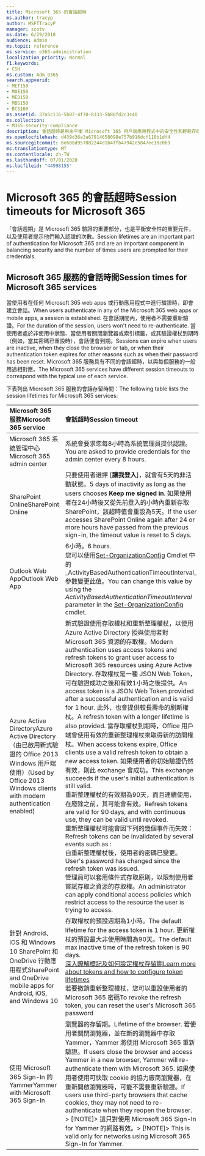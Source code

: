 ```yaml
---
title: Microsoft 365 的會話超時
ms.author: tracyp
author: MSFTTracyP
manager: scotv
ms.date: 6/29/2018
audience: Admin
ms.topic: reference
ms.service: o365-administration
localization_priority: Normal
f1.keywords:
- CSH
ms.custom: Adm_O365
search.appverid:
- MET150
- MOE150
- MED150
- MBS150
- BCS160
ms.assetid: 37a5c116-5b07-4f70-8333-5b86fd2c3c40
ms.collection:
- M365-security-compliance
description: 會話超時是用來平衡 Microsoft 365 用戶端應用程式中的安全性和輕鬆存取。
ms.openlocfilehash: d439d36a3a67914658098e757b916dcf110b1df4
ms.sourcegitcommit: 6e608d957082244d1b4ffb47942e5847ec18c0b9
ms.translationtype: MT
ms.contentlocale: zh-TW
ms.lasthandoff: 07/01/2020
ms.locfileid: "44998155"
---
```

# <a name="session-timeouts-for-microsoft-365"></a><span data-ttu-id="e21dd-103">Microsoft 365 的會話超時</span><span class="sxs-lookup"><span data-stu-id="e21dd-103">Session timeouts for Microsoft 365</span></span>

<span data-ttu-id="e21dd-104">「會話週期」是 Microsoft 365 驗證的重要部分，也是平衡安全性的重要元件，以及使用者提示他們輸入認證的次數。</span><span class="sxs-lookup"><span data-stu-id="e21dd-104">Session lifetimes are an important part of authentication for Microsoft 365 and are an important component in balancing security and the number of times users are prompted for their credentials.</span></span>
  
## <a name="session-times-for-microsoft-365-services"></a><span data-ttu-id="e21dd-105">Microsoft 365 服務的會話時間</span><span class="sxs-lookup"><span data-stu-id="e21dd-105">Session times for Microsoft 365 services</span></span>

<span data-ttu-id="e21dd-106">當使用者在任何 Microsoft 365 web apps 或行動應用程式中進行驗證時，即會建立會話。</span><span class="sxs-lookup"><span data-stu-id="e21dd-106">When users authenticate in any of the Microsoft 365 web apps or mobile apps, a session is established.</span></span> <span data-ttu-id="e21dd-107">在會話期間內，使用者不需要重新驗證。</span><span class="sxs-lookup"><span data-stu-id="e21dd-107">For the duration of the session, users won't need to re-authenticate.</span></span> <span data-ttu-id="e21dd-108">當使用者處於非使用中狀態、當使用者關閉瀏覽器或索引標籤，或其驗證權杖到期時（例如，當其密碼已重設時），會話便會到期。</span><span class="sxs-lookup"><span data-stu-id="e21dd-108">Sessions can expire when users are inactive, when they close the browser or tab, or when their authentication token expires for other reasons such as when their password has been reset.</span></span> <span data-ttu-id="e21dd-109">Microsoft 365 服務具有不同的會話超時，以與每個服務的一般用途相對應。</span><span class="sxs-lookup"><span data-stu-id="e21dd-109">The Microsoft 365 services have different session timeouts to correspond with the typical use of each service.</span></span>
  
<span data-ttu-id="e21dd-110">下表列出 Microsoft 365 服務的會話存留時間：</span><span class="sxs-lookup"><span data-stu-id="e21dd-110">The following table lists the session lifetimes for Microsoft 365 services:</span></span>
  
|<span data-ttu-id="e21dd-111">**Microsoft 365 服務**</span><span class="sxs-lookup"><span data-stu-id="e21dd-111">**Microsoft 365 service**</span></span>|<span data-ttu-id="e21dd-112">**會話超時**</span><span class="sxs-lookup"><span data-stu-id="e21dd-112">**Session timeout**</span></span>|
|:-----|:-----|
|<span data-ttu-id="e21dd-113">Microsoft 365 系統管理中心</span><span class="sxs-lookup"><span data-stu-id="e21dd-113">Microsoft 365 admin center</span></span>  <br/> |<span data-ttu-id="e21dd-114">系統會要求您每8小時為系統管理員提供認證。</span><span class="sxs-lookup"><span data-stu-id="e21dd-114">You are asked to provide credentials for the admin center every 8 hours.</span></span>  <br/> |
|<span data-ttu-id="e21dd-115">SharePoint Online</span><span class="sxs-lookup"><span data-stu-id="e21dd-115">SharePoint Online</span></span>  <br/> |<span data-ttu-id="e21dd-116">只要使用者選擇 [**讓我登入**]，就會有5天的非活動狀態。</span><span class="sxs-lookup"><span data-stu-id="e21dd-116">5 days of inactivity as long as the users chooses **Keep me signed in**.</span></span> <span data-ttu-id="e21dd-117">如果使用者在24小時後又從先前登入的小時內重新存取 SharePoint，該超時值會重設為5天。</span><span class="sxs-lookup"><span data-stu-id="e21dd-117">If the user accesses SharePoint Online again after 24 or more hours have passed from the previous sign-in, the timeout value is reset to 5 days.</span></span>  <br/> |
|<span data-ttu-id="e21dd-118">Outlook Web App</span><span class="sxs-lookup"><span data-stu-id="e21dd-118">Outlook Web App</span></span>  <br/> |<span data-ttu-id="e21dd-119">6小時。</span><span class="sxs-lookup"><span data-stu-id="e21dd-119">6 hours.</span></span>  <br/> <span data-ttu-id="e21dd-120">您可以使用[Set-OrganizationConfig](https://go.microsoft.com/fwlink/p/?LinkId=615378) Cmdlet 中的_ActivityBasedAuthenticationTimeoutInterval_參數變更此值。</span><span class="sxs-lookup"><span data-stu-id="e21dd-120">You can change this value by using the  _ActivityBasedAuthenticationTimeoutInterval_ parameter in the [Set-OrganizationConfig](https://go.microsoft.com/fwlink/p/?LinkId=615378) cmdlet.</span></span>  <br/> |
|<span data-ttu-id="e21dd-121">Azure Active Directory</span><span class="sxs-lookup"><span data-stu-id="e21dd-121">Azure Active Directory</span></span>  <br/> <span data-ttu-id="e21dd-122">（由已啟用新式驗證的 Office 2013 Windows 用戶端使用）</span><span class="sxs-lookup"><span data-stu-id="e21dd-122">(Used by Office 2013 Windows clients with modern authentication enabled)</span></span>  <br/> | <span data-ttu-id="e21dd-123">新式驗證使用存取權杖和重新整理權杖，以使用 Azure Active Directory 授與使用者對 Microsoft 365 資源的存取權。</span><span class="sxs-lookup"><span data-stu-id="e21dd-123">Modern authentication uses access tokens and refresh tokens to grant user access to Microsoft 365 resources using Azure Active Directory.</span></span> <span data-ttu-id="e21dd-124">存取權杖是一種 JSON Web Token，可在驗證成功之後和有效1小時之後提供。</span><span class="sxs-lookup"><span data-stu-id="e21dd-124">An access token is a JSON Web Token provided after a successful authentication and is valid for 1 hour.</span></span> <span data-ttu-id="e21dd-125">此外，也會提供較長壽命的刷新權杖。</span><span class="sxs-lookup"><span data-stu-id="e21dd-125">A refresh token with a longer lifetime is also provided.</span></span> <span data-ttu-id="e21dd-126">當存取權杖到期時，Office 用戶端會使用有效的重新整理權杖來取得新的訪問權杖。</span><span class="sxs-lookup"><span data-stu-id="e21dd-126">When access tokens expire, Office clients use a valid refresh token to obtain a new access token.</span></span> <span data-ttu-id="e21dd-127">如果使用者的初始驗證仍然有效，則此 exchange 會成功。</span><span class="sxs-lookup"><span data-stu-id="e21dd-127">This exchange succeeds if the user's initial authentication is still valid.</span></span>  <br/>  <span data-ttu-id="e21dd-128">重新整理權杖的有效期為90天，而且連續使用，在廢除之前，其可能會有效。</span><span class="sxs-lookup"><span data-stu-id="e21dd-128">Refresh tokens are valid for 90 days, and with continuous use, they can be valid until revoked.</span></span>  <br/>  <span data-ttu-id="e21dd-129">重新整理權杖可能會因下列的幾個事件而失效：</span><span class="sxs-lookup"><span data-stu-id="e21dd-129">Refresh tokens can be invalidated by several events such as :</span></span>  <br/>  <span data-ttu-id="e21dd-130">自重新整理權杖後，使用者的密碼已變更。</span><span class="sxs-lookup"><span data-stu-id="e21dd-130">User's password has changed since the refresh token was issued.</span></span>  <br/>  <span data-ttu-id="e21dd-131">管理員可以套用條件式存取原則，以限制使用者嘗試存取之資源的存取權。</span><span class="sxs-lookup"><span data-stu-id="e21dd-131">An administrator can apply conditional access policies which restrict access to the resource the user is trying to access.</span></span>  <br/> |
|<span data-ttu-id="e21dd-132">針對 Android、iOS 和 Windows 10 SharePoint 和 OneDrive 行動應用程式</span><span class="sxs-lookup"><span data-stu-id="e21dd-132">SharePoint and OneDrive mobile apps for Android, iOS, and Windows 10</span></span>  <br/> |<span data-ttu-id="e21dd-133">存取權杖的預設週期為1小時。</span><span class="sxs-lookup"><span data-stu-id="e21dd-133">The default lifetime for the access token is 1 hour.</span></span> <span data-ttu-id="e21dd-134">更新權杖的預設最大非使用時間為90天。</span><span class="sxs-lookup"><span data-stu-id="e21dd-134">The default max inactive time of the refresh token is 90 days.</span></span>  <br/> [<span data-ttu-id="e21dd-135">深入瞭解標記及如何設定權杖存留期</span><span class="sxs-lookup"><span data-stu-id="e21dd-135">Learn more about tokens and how to configure token lifetimes</span></span>](https://docs.microsoft.com/azure/active-directory/active-directory-configurable-token-lifetimes) <br/> <span data-ttu-id="e21dd-136">若要撤銷重新整理權杖，您可以重設使用者的 Microsoft 365 密碼</span><span class="sxs-lookup"><span data-stu-id="e21dd-136">To revoke the refresh token, you can reset the user's Microsoft 365 password</span></span>  <br/> |
|<span data-ttu-id="e21dd-137">使用 Microsoft 365 Sign-In 的 Yammer</span><span class="sxs-lookup"><span data-stu-id="e21dd-137">Yammer with Microsoft 365 Sign-In</span></span>  <br/> |<span data-ttu-id="e21dd-138">瀏覽器的存留期。</span><span class="sxs-lookup"><span data-stu-id="e21dd-138">Lifetime of the browser.</span></span> <span data-ttu-id="e21dd-139">若使用者關閉瀏覽器，並在新的瀏覽器中存取 Yammer，Yammer 將使用 Microsoft 365 重新驗證。</span><span class="sxs-lookup"><span data-stu-id="e21dd-139">If users close the browser and access Yammer in a new browser, Yammer will re-authenticate them with Microsoft 365.</span></span> <span data-ttu-id="e21dd-140">如果使用者使用可快取 cookie 的協力廠商瀏覽器，在重新開啟瀏覽器時，可能不需要重新驗證。</span><span class="sxs-lookup"><span data-stu-id="e21dd-140">If users use third-party browsers that cache cookies, they may not need to re-authenticate when they reopen the browser.</span></span>  <br/> <span data-ttu-id="e21dd-141">> [!NOTE]> 這只對使用 Microsoft 365 Sign-In for Yammer 的網路有效。</span><span class="sxs-lookup"><span data-stu-id="e21dd-141">> [!NOTE]> This is valid only for networks using Microsoft 365 Sign-In for Yammer.</span></span>           |
   

